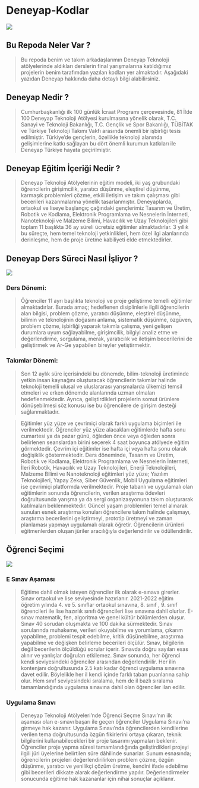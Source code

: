 # Deneyap-Kodlar

<img src="https://deneyapturkiye.org/img/logo.png" width="auto">

## Bu Repoda Neler Var ?

  > Bu repoda benim ve takım arkadaşlarımın Deneyap Teknoloji atölyelerinde aldıkları derslerin final yarışmalarına katıldığımız projelerin benim tarafımdan yazılan kodları yer almaktadır. Aşağıdaki yazıdan Deneyap hakkında daha detaylı bilgi alabilirsiniz.

## Deneyap Nedir ?

  > Cumhurbaşkanlığı ilk 100 günlük İcraat Programı çerçevesinde, 81 İlde 100 Deneyap Teknoloji Atölyesi kurulmasına yönelik olarak, T.C. Sanayi ve Teknoloji Bakanlığı, T.C. Gençlik ve Spor Bakanlığı, TÜBİTAK ve Türkiye Teknoloji Takımı Vakfı arasında önemli bir işbirliği tesis edilmiştir. Türkiye’de gençlerin, özellikle teknoloji alanında gelişimlerine katkı sağlayan bu dört önemli kurumun katkıları ile Deneyap Türkiye hayata geçirilmiştir.

## Deneyap Eğitim İçeriği Nedir ?
  > Deneyap Teknoloji Atölyelerinin eğitim modeli, iki yaş grubundaki öğrencilerin girişimcilik, yaratıcı düşünme, eleştirel düşünme, karmaşık problemleri çözme, etkili iletişim ve takım çalışması gibi becerileri kazanmalarına yönelik tasarlanmıştır. Deneyaplarda, ortaokul ve liseye başlangıç çağındaki gençlerimiz Tasarım ve Üretim, Robotik ve Kodlama, Elektronik Programlama ve Nesnelerin İnterneti, Nanoteknoloji ve Malzeme Bilimi, Havacılık ve Uzay Teknolojileri gibi toplam 11 başlıkta 36 ay süreli ücretsiz eğitimler almaktadırlar. 3 yıllık bu süreçte, hem temel teknoloji yetkinlikleri, hem özel ilgi alanlarında derinleşme, hem de proje üretme kabiliyeti elde etmektedirler.

## Deneyap Ders Süreci Nasıl İşliyor ?

<img src="https://deneyapturkiye.org/resim/egitim_modeli.png" width="auto">

 ### Ders Dönemi: 
  > Öğrenciler 11 ayrı başlıkta teknoloji ve proje geliştirme temelli eğitimler almaktadırlar. Burada amaç; hedeflenen disiplinlerle ilgili öğrencilerin alan bilgisi, problem çözme, yaratıcı düşünme, eleştirel düşünme, bilimin ve teknolojinin doğasını anlama, sistematik düşünme, özgüven, problem çözme, işbirliği yaparak takımla çalışma, yeni gelişen durumlara uyum sağlayabilme, girişimcilik, bilgiyi analiz etme ve değerlendirme, sorgulama, merak, yaratıcılık ve iletişim becerilerini de geliştirmek ve Ar-Ge yapabilen bireyler yetiştirmektir.
  
### Takımlar Dönemi: 
  > Son 12 aylık süre içerisindeki bu dönemde, bilim-teknoloji üretiminde yetkin insan kaynağını oluşturacak öğrencilerin takımlar halinde teknoloji temelli ulusal ve uluslararası yarışmalarda ülkemizi temsil etmeleri ve erken dönemde alanlarında uzman olmaları hedeflenmektedir. Ayrıca, geliştirdikleri projelerin somut ürünlere dönüşebilmesi söz konusu ise bu öğrencilere de girişim desteği sağlanmaktadır.

  > Eğitimler yüz yüze ve çevrimiçi olarak farklı uygulama biçimleri ile verilmektedir. Öğrenciler yüz yüze alacakları eğitimlerde hafta sonu cumartesi ya da pazar günü, öğleden önce veya öğleden sonra belirlenen seanslardan birini seçerek 4 saat boyunca atölyede eğitim görmektedir. Çevrim içi eğitimler ise hafta içi veya hafta sonu olarak değişiklik göstermektedir. Ders döneminde, Tasarım ve Üretim, Robotik ve Kodlama, Elektronik Programlama ve Nesnelerin İnterneti, İleri Robotik, Havacılık ve Uzay Teknolojileri, Enerji Teknolojileri, Malzeme Bilimi ve Nanoteknoloji eğitimleri yüz yüze; Yazılım Teknolojileri, Yapay Zeka, Siber Güvenlik, Mobil Uygulama eğitimleri ise çevrimiçi platformda verilmektedir. Proje tabanlı ve uygulamalı olan eğitimlerin sonunda öğrencilerin, verilen araştırma ödevleri doğrultusunda yarışma ya da sergi organizasyonuna takım oluşturarak katılmaları beklenmektedir. Güncel yaşam problemleri temel alınarak sunulan esnek araştırma konuları öğrencilere takım halinde çalışmayı, araştırma becerilerini geliştirmeyi, prototip üretmeyi ve zaman planlaması yapmayı uygulamalı olarak öğretir. Öğrencilerin ürünleri eğitmenlerden oluşan jüriler aracılığıyla değerlendirilir ve ödüllendirilir. 

## Öğrenci Seçimi
  
<img src="https://www.deneyapturkiye.org//upload/osssurec.jpg" width="auto">

### E Sınav Aşaması
  > Eğitime dahil olmak isteyen öğrenciler ilk olarak e-sınava girerler. Sınav ortaokul ve lise seviyesinde hazırlanır. 2021-2022 eğitim öğretim yılında 4. ve 5. sınıflar ortaokul sınavına, 8. sınıf , 9. sınıf öğrencileri ile lise hazırlık sınıfı öğrencileri lise sınavına dahil olurlar. E-sınav matematik, fen, algoritma ve genel kültür bölümlerden oluşur. Sınav 40 sorudan oluşmakta ve 100 dakika sürmektedir. Sınav sorularında muhakeme, verileri okuyabilme ve yorumlama, çıkarım yapabilme, problemi tespit edebilme, kritik düşünebilme, araştırma yapabilme ve değişken belirleme becerileri ölçülür. Sınav, bilgilerin değil becerilerin ölçüldüğü sorular içerir. 
  > Sınavda doğru sayıları esas alınır ve yanlışlar doğruları etkilemez. Sınav sonunda, her öğrenci kendi seviyesindeki öğrenciler arasından değerlendirilir. Her ilin kontenjanı doğrultusunda 2.5 katı kadar öğrenci uygulama sınavına davet edilir. Böylelikle her il kendi içinde farklı taban puanlarına sahip olur. Hem sınıf seviyesindeki sıralama, hem de il bazlı sıralama tamamlandığında uygulama sınavına dahil olan öğrenciler ilan edilir.

### Uygulama Sınavı
  > Deneyap Teknoloji Atölyeleri’nde Öğrenci Seçme Sınavı’nın ilk aşaması olan e-sınavı başarı ile geçen öğrenciler Uygulama Sınavı’na girmeye hak kazanır. Uygulama Sınavı’nda öğrencilerden kendilerine verilen tema doğrultusunda özgün fikirlerini ortaya çıkaran, teknik bilgilerini kullanabilecekleri bir proje tasarımı yapmaları beklenir. Öğrenciler proje yapma süresi tamamlandığında geliştirdikleri projeyi ilgili jüri üyelerine belirtilen süre dâhilinde sunarlar.
  > Sunum esnasında; öğrencilerin projeleri değerlendirilirken problem çözme, özgün düşünme, yaratıcı ve yenilikçi çözüm üretme, kendini ifade edebilme gibi becerileri dikkate alarak değerlendirme yapılır. Değerlendirmeler sonucunda eğitime hak kazananlar için nihai sonuçlar açıklanır.
